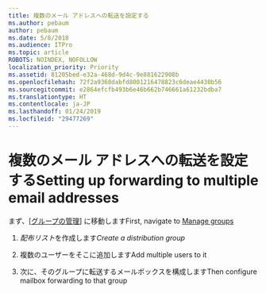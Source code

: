 ```yaml
---
title: 複数のメール アドレスへの転送を設定する
ms.author: pebaum
author: pebaum
ms.date: 5/8/2018
ms.audience: ITPro
ms.topic: article
ROBOTS: NOINDEX, NOFOLLOW
localization_priority: Priority
ms.assetid: 81205bed-e32a-468d-9d4c-9e881622908b
ms.openlocfilehash: 72f2a9368dabfd8001216478823c6deae4430b56
ms.sourcegitcommit: e2864efcfb493b6e46b662b746661a61232bdba7
ms.translationtype: HT
ms.contentlocale: ja-JP
ms.lasthandoff: 01/24/2019
ms.locfileid: "29477269"
---
```

# <a name="setting-up-forwarding-to-multiple-email-addresses"></a><span data-ttu-id="98bfa-102">複数のメール アドレスへの転送を設定する</span><span class="sxs-lookup"><span data-stu-id="98bfa-102">Setting up forwarding to multiple email addresses</span></span>

<span data-ttu-id="98bfa-103">まず、[[グループの管理](https://portal.office.com/adminportal/home#/groups)] に移動します</span><span class="sxs-lookup"><span data-stu-id="98bfa-103">First, navigate to [Manage groups](https://portal.office.com/adminportal/home#/groups)</span></span>
  
1. <span data-ttu-id="98bfa-104">*配布リスト*を作成します</span><span class="sxs-lookup"><span data-stu-id="98bfa-104">*Create a distribution group*</span></span> 
    
2. <span data-ttu-id="98bfa-105">複数のユーザーをそこに追加します</span><span class="sxs-lookup"><span data-stu-id="98bfa-105">Add multiple users to it</span></span>
    
3. <span data-ttu-id="98bfa-106">次に、そのグループに転送するメールボックスを構成します</span><span class="sxs-lookup"><span data-stu-id="98bfa-106">Then configure mailbox forwarding to that group</span></span>
    

